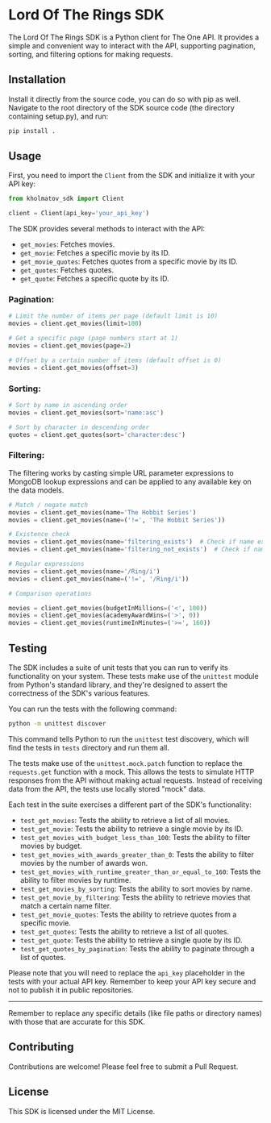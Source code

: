 # Lord Of The Rings SDK

The Lord Of The Rings SDK is a Python client for The One API. It provides a simple and convenient way to interact with the API, supporting pagination, sorting, and filtering options for making requests.

## Installation
Install it directly from the source code, you can do so with pip as well. Navigate to the root directory of the SDK source code (the directory containing setup.py), and run:

```bash
pip install .
```

[//]: # (Only after the published SDK to PyPI, it can be installed with pip, like so:)

[//]: # (```bash)

[//]: # (pip install kholmatov-sdk)

[//]: # (```)

## Usage

First, you need to import the `Client` from the SDK and initialize it with your API key:

```python
from kholmatov_sdk import Client

client = Client(api_key='your_api_key')
```

The SDK provides several methods to interact with the API:

- `get_movies`: Fetches movies.
- `get_movie`: Fetches a specific movie by its ID.
- `get_movie_quotes`: Fetches quotes from a specific movie by its ID.
- `get_quotes`: Fetches quotes.
- `get_quote`: Fetches a specific quote by its ID.

### Pagination:

```python
# Limit the number of items per page (default limit is 10)
movies = client.get_movies(limit=100)

# Get a specific page (page numbers start at 1)
movies = client.get_movies(page=2)

# Offset by a certain number of items (default offset is 0)
movies = client.get_movies(offset=3)
```

### Sorting:

```python
# Sort by name in ascending order
movies = client.get_movies(sort='name:asc')

# Sort by character in descending order
quotes = client.get_quotes(sort='character:desc')
```

### Filtering:

The filtering works by casting simple URL parameter expressions to MongoDB lookup expressions and can be applied to any available key on the data models.

```python
# Match / negate match
movies = client.get_movies(name='The Hobbit Series')
movies = client.get_movies(name=('!=', 'The Hobbit Series'))

# Existence check
movies = client.get_movies(name='filtering_exists')  # Check if name exists
movies = client.get_movies(name='filtering_not_exists')  # Check if name does not exist

# Regular expressions
movies = client.get_movies(name='/Ring/i')
movies = client.get_movies(name=('!=', '/Ring/i'))

# Comparison operations

movies = client.get_movies(budgetInMillions=('<', 100))
movies = client.get_movies(academyAwardWins=('>', 0))
movies = client.get_movies(runtimeInMinutes=('>=', 160))
```
## Testing

The SDK includes a suite of unit tests that you can run to verify its functionality on your system. These tests make use of the `unittest` module from Python's standard library, and they're designed to assert the correctness of the SDK's various features. 

You can run the tests with the following command:

```bash
python -m unittest discover
```

This command tells Python to run the `unittest` test discovery, which will find the tests in `tests` directory and run them all.

The tests make use of the `unittest.mock.patch` function to replace the `requests.get` function with a mock. This allows the tests to simulate HTTP responses from the API without making actual requests. Instead of receiving data from the API, the tests use locally stored "mock" data.

Each test in the suite exercises a different part of the SDK's functionality:

- `test_get_movies`: Tests the ability to retrieve a list of all movies.
- `test_get_movie`: Tests the ability to retrieve a single movie by its ID.
- `test_get_movies_with_budget_less_than_100`: Tests the ability to filter movies by budget.
- `test_get_movies_with_awards_greater_than_0`: Tests the ability to filter movies by the number of awards won.
- `test_get_movies_with_runtime_greater_than_or_equal_to_160`: Tests the ability to filter movies by runtime.
- `test_get_movies_by_sorting`: Tests the ability to sort movies by name.
- `test_get_movie_by_filtering`: Tests the ability to retrieve movies that match a certain name filter.
- `test_get_movie_quotes`: Tests the ability to retrieve quotes from a specific movie.
- `test_get_quotes`: Tests the ability to retrieve a list of all quotes.
- `test_get_quote`: Tests the ability to retrieve a single quote by its ID.
- `test_get_quotes_by_pagination`: Tests the ability to paginate through a list of quotes.

Please note that you will need to replace the `api_key` placeholder in the tests with your actual API key. Remember to keep your API key secure and not to publish it in public repositories.

---

Remember to replace any specific details (like file paths or directory names) with those that are accurate for this SDK.

## Contributing

Contributions are welcome! Please feel free to submit a Pull Request.

## License

This SDK is licensed under the MIT License.